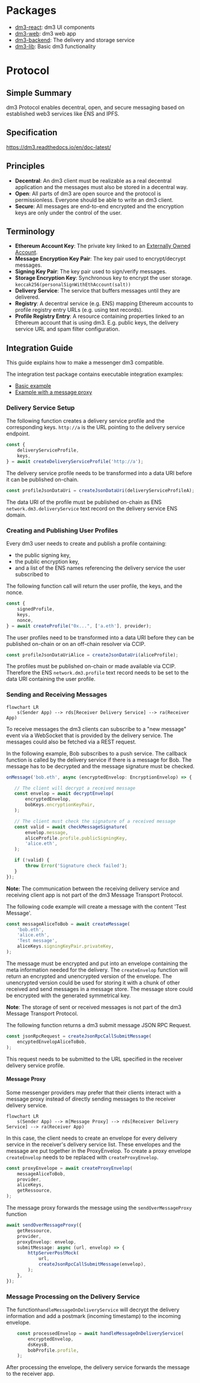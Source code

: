 # Packages
* [dm3-react](packages/react): dm3 UI components 
* [dm3-web](packages/web): dm3 web app
* [dm3-backend](packages/backend): The delivery and storage service
* [dm3-lib](packages/lib): Basic dm3 functionality

# Protocol
## Simple Summary
dm3 Protocol enables decentral, open, and secure messaging based on established web3 services like ENS and IPFS.

## Specification
https://dm3.readthedocs.io/en/doc-latest/

## Principles 
* **Decentral**: An dm3 client must be realizable as a real decentral application and the messages must also be stored in a decentral way. 
* **Open**: All parts of dm3 are open source and the protocol is permissionless. Everyone should be able to write an dm3 client.
* **Secure**: All messages are end-to-end encrypted and the encryption keys are only under the control of the user. 

## Terminology
* **Ethereum Account Key**: The private key linked to an [Externally Owned Account](https://ethereum.org/en/whitepaper/#ethereum-accounts).
* **Message Encryption Key Pair**: The key pair used to encrypt/decrypt messages.
* **Signing Key Pair**: The key pair used to sign/verify messages.
* **Storage Encryption Key**: Synchronous key to encrypt the user storage.  `keccak256(personalSignWithEthAccount(salt))`
* **Delivery Service**: The service that buffers messages until they are delivered.
* **Registry**: A decentral service (e.g. ENS) mapping Ethereum accounts to profile registry entry URLs (e.g. using text records). 
* **Profile Registry Entry**: A resource containing properties linked to an Ethereum account that is using dm3. E.g. public keys, the delivery service URL and spam filter configuration.

## Integration Guide
This guide explains how to make a messenger dm3 compatible. 

The integration test package contains executable integration examples:
- [Basic example](packages/integration-tests/src/lib/CreateAndSend.test.ts)
- [Example with a message proxy](packages/integration-tests/src/lib/CreateAndSendOverProxy.test.ts)
### Delivery Service Setup
The following function creates a delivery service profile and the corresponding keys. `http://a` is the URL pointing to the delivery service endpoint.

```Typescript
const {
    deliveryServiceProfile,
    keys,
} = await createDeliveryServiceProfile('http://a');
```

The delivery service profile needs to be transformed into a data URI before it can be published on-chain.

```Typescript
const profileJsonDataUri = createJsonDataUri(deliveryServiceProfileA);
```

The data URI of the profile must be published on-chain as ENS `network.dm3.deliveryService` text record on the delivery service ENS domain.

### Creating and Publishing User Profiles
Every dm3 user needs to create and publish a profile containing:
- the public signing key,
- the public encryption key,
- and a list of the ENS names referencing the delivery service the user subscribed to

The following function call will return the user profile, the keys, and the nonce.

```Typescript
const {
    signedProfile,
    keys,
    nonce,
} = await createProfile("0x...", ['a.eth'], provider);
```

The user profiles need to be transformed into a data URI before they can be published on-chain or on an off-chain resolver via CCIP.

```Typescript
const profileJsonDataUriAlice = createJsonDataUri(aliceProfile);
 ```

The profiles must be published on-chain or made available via CCIP.
Therefore the ENS `network.dm3.profile` text record needs to be set to the data URI containing the user profile.

### Sending and Receiving Messages
```Mermaid
flowchart LR
    s(Sender App) --> rds[Receiver Delivery Service] --> ra(Receiver App)
```
To receive messages the dm3 clients can subscribe to a "new message" event
via a WebSocket that is provided by the delivery service.
The messages could also be fetched via a REST request.

In the following example, Bob subscribes to a push service. The callback function is called by the delivery service if there is a message for Bob. The message has to be decrypted and the message signature must be checked.
 ```Typescript
onMessage('bob.eth', async (encryptedEnvelop: EncryptionEnvelop) => {

    // The client will decrypt a received message
    const envelop = await decryptEnvelop(
        encryptedEnvelop,
        bobKeys.encryptionKeyPair,
    );

    // The client must check the signature of a received message
    const valid = await checkMessageSignature(
        envelop.message,
        aliceProfile.profile.publicSigningKey,
        'alice.eth',
    );

    if (!valid) {
        throw Error('Signature check failed');
    }
});
```
**Note:** The communication between the receiving delivery service and receiving client app is not part of the dm3 Message Transport Protocol.

The following code example will create a message with the content 'Test Message'.
```Typescript
const messageAliceToBob = await createMessage(
    'bob.eth',
    'alice.eth',
    'Test message',
    aliceKeys.signingKeyPair.privateKey,
);
```
The message must be encrypted and put into an envelope containing the meta information needed for the delivery. The `createEnvelop` function will return an encrypted and unencrypted version of the envelope. The unencrypted version could be used for storing it with a chunk of other received and send messages in a message store. The message store could be encrypted with the generated symmetrical key.

**Note**: The storage of sent or received messages is not part of the dm3 Message Transport Protocol.

The following function returns a dm3 submit message JSON RPC Request.
```Typescript
const jsonRpcRequest = createJsonRpcCallSubmitMessage(
    encyptedEnvelopAliceToBob,
);
```

This request needs to be submitted to the URL specified in the receiver delivery service profile. 

#### Message Proxy

Some messenger providers may prefer that their clients interact with a message proxy instead of directly sending messages to the receiver delivery service. 
```Mermaid
flowchart LR
    s(Sender App) --> m[Message Proxy] --> rds[Receiver Delivery Service] --> ra(Receiver App)
```

In this case, the client needs to create an envelope for every delivery service in the receiver's delivery service list. These envelopes and the message are put together in the ProxyEnvelop. To create a proxy envelope `createEnvelop` needs to be replaced with `createProxyEnvelop`.

```Typescript
const proxyEnvelope = await createProxyEnvelop(
    messageAliceToBob,
    provider,
    aliceKeys,
    getRessource,
);
```

The message proxy forwards the message using the `sendOverMessageProxy` function
```Typescript
await sendOverMessageProxy({
    getRessource,
    provider,
    proxyEnvelop: envelop,
    submitMessage: async (url, envelop) => {
        httpServerPostMock(
            url,
            createJsonRpcCallSubmitMessage(envelop),
        );
    },
});
```

### Message Processing on the Delivery Service

The function`handleMessageOnDeliveryService` will decrypt the delivery information
and add a postmark (incoming timestamp) to the incoming envelope.
```Typescript
    const processedEnvelop = await handleMessageOnDeliveryService(
        encryptedEnvelop,
        dsKeysB,
        bobProfile.profile,
    );
```

After processing the envelope, the delivery service forwards the message to the receiver app.

